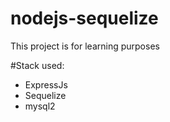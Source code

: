# nodejs-sequelize
This project is for learning purposes

#Stack used:
- ExpressJs
- Sequelize
- mysql2
